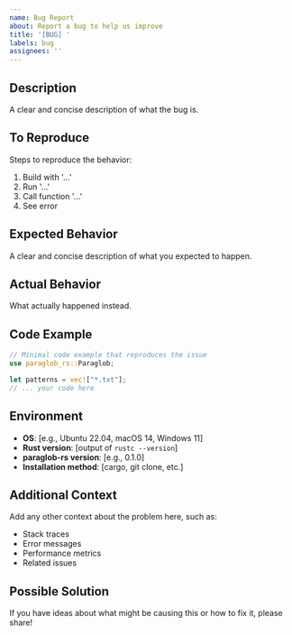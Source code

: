 ```yaml
---
name: Bug Report
about: Report a bug to help us improve
title: '[BUG] '
labels: bug
assignees: ''
---
```


## Description
A clear and concise description of what the bug is.

## To Reproduce
Steps to reproduce the behavior:
1. Build with '...'
2. Run '...'
3. Call function '...'
4. See error

## Expected Behavior
A clear and concise description of what you expected to happen.

## Actual Behavior
What actually happened instead.

## Code Example
```rust
// Minimal code example that reproduces the issue
use paraglob_rs::Paraglob;

let patterns = vec!["*.txt"];
// ... your code here
```

## Environment
- **OS**: [e.g., Ubuntu 22.04, macOS 14, Windows 11]
- **Rust version**: [output of `rustc --version`]
- **paraglob-rs version**: [e.g., 0.1.0]
- **Installation method**: [cargo, git clone, etc.]

## Additional Context
Add any other context about the problem here, such as:
- Stack traces
- Error messages
- Performance metrics
- Related issues

## Possible Solution
If you have ideas about what might be causing this or how to fix it, please share!
